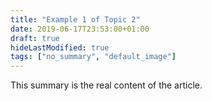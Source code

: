 ```yaml
---
title: "Example 1 of Topic 2"
date: 2019-06-17T23:53:00+01:00
draft: true
hideLastModified: true
tags: ["no_summary", "default_image"]
---
```


This summary is the real content of the article. 

